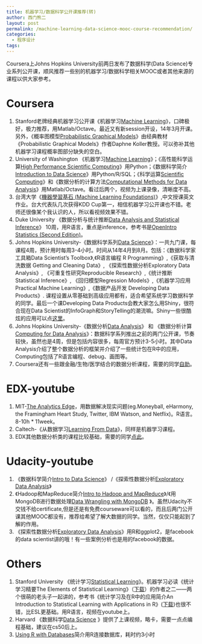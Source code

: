 ```yaml
---
title: 机器学习/数据科学公开课推荐(转)
author: 西门熊二
layout: post
permalink: /machine-learning-data-science-mooc-course-recommendation/
categories:
  - 程序设计
tags:
---
```

Coursera上Johns Hopkins University前两日发布了数据科学(Data Science)专业系列公开课，顺风推荐一些别的机器学习/数据科学相关MOOC或者其他来源的课程以供大家参考。<!--more-->

# Coursera

1.  Stanford老牌经典机器学习公开课《机器学习<a href="https://www.coursera.org/course/ml" target="_blank">Machine Learning</a>》，口碑极好，极力推荐，用Matlab/Octave。最近又有新session开设，14年3月开课。另外，《概率图模型[Probabilistic Graphical Models](https://www.coursera.org/course/pgm)》由经典教材《Probabilistic Graphical Models》作者Daphne Koller教授。可以弥补其他机器学习课程概率图部分缺失的空白。
2.  University of Washington 《机器学习[Machine Learning][1]》；《高性能科学运算<a href="https://www.coursera.org/course/scicomp" target="_blank">High Performance Scientific Computing</a>》用Python；《数据科学简介<a href="https://www.coursera.org/course/datasci" target="_blank">Introduction to Data Science</a>》用Python/R/SQL；《科学运算<a href="https://www.coursera.org/course/scientificcomp" target="_blank">Scientific Computing</a>》和《数据分析的计算方法<a href="https://www.coursera.org/course/compmethods" target="_blank">Computational Methods for Data Analysis</a>》用Matlab/Octave。看过后两个，视频为上课录像，清晰度不高。
3.  台湾大学《<a href="https://www.coursera.org/course/ntumlone" target="_blank">機器學習基石 (Machine Learning Foundations)</a>》,中文授课英文作业。台大代表队几次获得KDD Cup第一，相信机器学习公开课也不错。老师还很像某个我认识的人，所以看视频效果不错。
4.  Duke University 《数据分析与统计推断<a href="https://www.coursera.org/course/statistics" target="_blank">Data Analysis and Statistical Inference</a>》 10周，用R语言，重点是inference，参考书是<a href="http://www.openintro.org/stat/textbook.php" target="_blank">OpenIntro Statistics (Second Edition)</a>。
5.  Johns Hopkins University-《数据科学系列<a href="https://www.coursera.org/specialization/jhudatascience/1?utm_medium=listingPage" target="_blank">Data Science</a>》：<span style="line-height: 1.5em;">一共九门课，每课程4周，预计用时每周3-4小时。时间从14年4月到8月。包括：《数据科学家工具箱Data Scientist&#8217;s Toolbox》,《R语言编程 R Programming》,《获取与清洗数据 Getting and Cleaning Data》, 《探索性数据分析Exploratory Data Analysis》, 《可重复性研究Reproducible Research》,《统计推断 Statistical Inference》, 《回归模型Regression Models》,《机器学习应用Practical Machine Learning》,《数据产品开发 Developing Data Products》. 课程设置从零基础到高级应用都有，适合希望系统学习数据科学的同学。最后一个课Developing Data Products会教大家怎么用Shiny，很符合现在Data Scientist的InfoGraph和StoryTelling的潮流嘛。Shiny一些很酷炫的应用可以点<a href="http://www.rstudio.com/shiny/showcase/" target="_blank">这里</a>。</span>
6.  Johns Hopkins University-《数据分析<a href="https://www.coursera.org/course/dataanalysis" target="_blank">Data Analysis</a>》 和 《数据分析计算<a href="https://www.coursera.org/course/compdata" target="_blank">Computing for Data Analysis</a>》：数据科学系列推出之前的两门公开课，节奏较快，虽然也是4周，但是包括内容很多，每周官方预计3-5小时。其中Data Analysis介绍了整个数据分析的框架并介绍了一些统计包在R中的应用，Computing包括了R语言编程、debug、画图等。
7.  Coursera还有一些跟金融/生物/医学结合的数据分析课程，需要的同学<a href="https://www.coursera.org/courses?orderby=upcoming&cats=stats" target="_blank">自助</a>。

# EDX-youtube

1.  MIT-<a href="https://www.edx.org/course/mitx/mitx-15-071x-analytics-edge-1416" target="_blank">The Analytics Edge</a>，用数据解决现实问题(eg.Moneyball, eHarmony, the Framingham Heart Study, Twitter, IBM Watson, and Netflix)。R语言。8-10h * 11week。
2.  Caltech-《从数据学习<a href="https://www.edx.org/course/caltechx/caltechx-cs1156x-learning-data-1120" target="_blank">Learning From Data</a>》，同样是机器学习课程。
3.  EDX其他数据分析类的课程比较基础，需要的同学<a href="https://www.edx.org/course-list/allschools/statistics-data-analysis/allcourses" target="_blank">点此</a>。

# Udacity-youtube

1.  《数据科学简介<a href="https://www.udacity.com/course/ud359" data-ng-href="/course/ud359">Intro to Data Science</a>》 /《探索性数据分析<a href="https://www.udacity.com/course/ud651" data-ng-href="/course/ud651">Exploratory Data Analysis</a>》
2.  《Hadoop和MapReduce简介<a href="https://www.udacity.com/course/ud617" data-ng-href="/course/ud617">Intro to Hadoop and MapReduce</a>》/《用MongoDB进行数据处理<a href="https://www.udacity.com/course/ud032" data-ng-href="/course/ud032">Data Wrangling with MongoDB</a> 》。虽然Udacity不交钱不给certificate,但是还是有免费courseware可以看的，而且后两门公开课其他MOOC都没有，推荐给希望了解大数据的同学。当然，仅仅只能起到了解的作用。
3.  《探索性数据分析<a href="https://www.udacity.com/course/ud651" target="_blank">Exploratory Data Analysis</a>》用R和ggplot2，是facebook的data scientist讲的哦！有一些案例分析也是用的facebook的数据。

# Others

1.  Stanford University 《统计学习<a href="https://class.stanford.edu/courses/HumanitiesScience/StatLearning/Winter2014/about" target="_blank">Statistical Learning</a>》。机器学习必读《统计学习精要The Elements of Statistical Learning》（<a href="http://www-stat.stanford.edu/~tibs/ElemStatLearn/download.html" target="_blank">下载</a>）的作者之二——两个很萌的老头子一起讲的，参考书《统计学习及在R中的应用简介An Introduction to Statistical Learning with Applications in R》(<a href="http://www-bcf.usc.edu/~gareth/ISL/ISLR%20First%20Printing.pdf" target="_blank">下载</a>)也很不错，比ESL更基础。用R语言，视频在youtube上。
2.  Harvard 《数据科学<a href="http://cm.dce.harvard.edu/2014/01/14328/publicationListing.shtml" target="_blank">Data Science</a> 》提供了上课视频，略卡，需要一点点编程基础，建议在cs50后上。
3. [Using R with Databases](bigdatauniversity.com/bdu-wp/bdu-course/using-r-with-databases/)简介用R连接数据库，耗时约3小时


 [1]: https://www.coursera.org/course/machlearning
